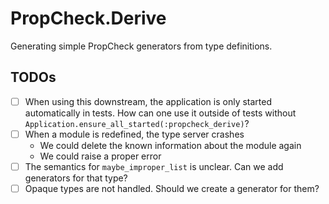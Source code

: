# PropCheck.Derive

Generating simple PropCheck generators from type definitions.

## TODOs

* [ ] When using this downstream, the application is only started automatically in tests. How can one use
      it outside of tests without `Application.ensure_all_started(:propcheck_derive)`?
* [ ] When a module is redefined, the type server crashes
    * We could delete the known information about the module again
    * We could raise a proper error
* [ ] The semantics for `maybe_improper_list` is unclear. Can we add generators for that type?
* [ ] Opaque types are not handled. Should we create a generator for them?
